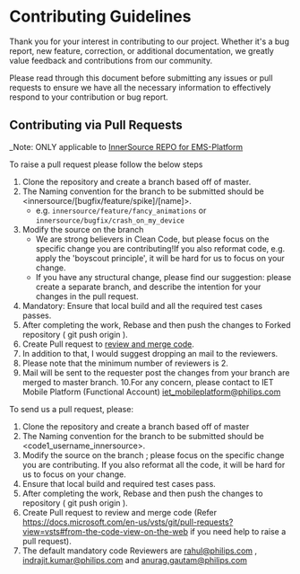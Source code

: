 # Contributing Guidelines

Thank you for your interest in contributing to our project. Whether it's a bug report, new feature, correction, or additional documentation, we greatly value feedback and contributions from our community.

Please read through this document before submitting any issues or pull requests to ensure we have all the necessary information to effectively respond to your contribution or bug report.

## Contributing via Pull Requests

_Note: ONLY applicable to [InnerSource REPO for EMS-Platform](https://tfsemea1.ta.philips.com/tfs/TPC_Region02/Innersource/_git/mobile-plf-android)

To raise a pull request please follow the below steps

1. Clone the repository and create a branch based off of master.
2. The Naming convention for the branch to be submitted should be <innersource/[bugfix/feature/spike]/[name]>.
    * e.g. `innersource/feature/fancy_animations` or `innersource/bugfix/crash_on_my_device`
3. Modify the source on the branch
    * We are strong believers in Clean Code, but please focus on the specific change you are contributing!If you also reformat code, e.g. apply the 'boyscout principle', it will be hard for us to focus on your change.
    * If you have any structural change, please find our suggestion: please create a separate branch, and describe the intention for your changes in the pull request.
4. Mandatory: Ensure that local build and all the required test cases passes.
5. After completing the work, Rebase and then push the changes to Forked repository ( git push origin <your branch>).
6. Create Pull request to [review and merge code]( https://docs.microsoft.com/en-us/vsts/git/pull-requests?view=vsts#from-the-code-view-on-the-web).
7. In addition to that, I would suggest dropping an mail to the reviewers.
8. Please note that the minimum number of reviewers is 2.
9. Mail will be sent to the requester post the changes from your branch are merged to master branch.
10.For any concern, please contact to IET Mobile Platform (Functional Account) <iet_mobileplatform@philips.com>

To send us a pull request, please:

1. Clone the repository and create a branch based off of master
2. The Naming convention for the branch to be submitted should be <code1_username_innersource>.
3. Modify the source on the branch ; please focus on the specific change you are contributing. If you also reformat all the code, it will be hard for us to focus on your change.
4. Ensure that local build and required test cases pass.
5. After completing the work, Rebase and then push the changes to repository ( git push origin <your branch>).
6. Create Pull request to review and merge code (Refer https://docs.microsoft.com/en-us/vsts/git/pull-requests?view=vsts#from-the-code-view-on-the-web if you need help to raise a pull request).
7. The default mandatory code Reviewers are rahul@philips.com , indrajit.kumar@philips.com and anurag.gautam@philips.com

